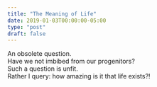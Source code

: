 ```yaml
---
title: "The Meaning of Life"
date: 2019-01-03T00:00:00-05:00
type: "post"
draft: false
---
```


An obsolete question.<br>
Have we not imbibed from our progenitors?<br>
Such a question is unfit.<br>
Rather I query: how amazing is it that life exists?!
